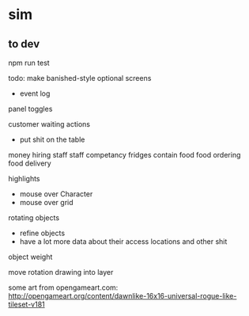 # sim

## to dev

npm run test


todo:
make banished-style optional screens
 - event log

panel toggles

customer waiting actions
 - put shit on the table

 money
 hiring staff
staff competancy
fridges contain food
food ordering
food delivery

highlights
 - mouse over Character
 - mouse over grid

rotating objects
 - refine objects
  - have a lot more data about their access locations and other shit

object weight

move rotation drawing into layer


some art from opengameart.com:
http://opengameart.org/content/dawnlike-16x16-universal-rogue-like-tileset-v181

